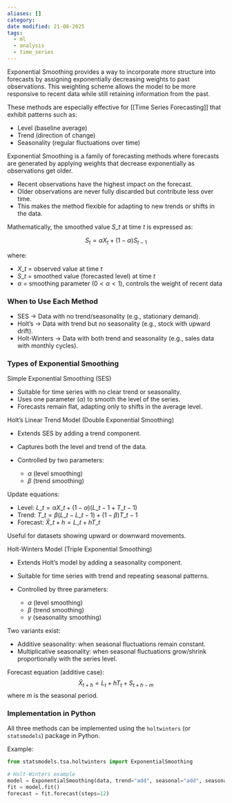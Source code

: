 ```yaml
---
aliases: []
category:
date modified: 21-08-2025
tags:
  - ml
  - analysis
  - time_series
---
```

Exponential Smoothing provides a way to incorporate more structure into forecasts by assigning exponentially decreasing weights to past observations. This weighting scheme allows the model to be more responsive to recent data while still retaining information from the past.

These methods are especially effective for [[Time Series Forecasting]] that exhibit patterns such as:
* Level (baseline average)
* Trend (direction of change)
* Seasonality (regular fluctuations over time)

Exponential Smoothing is a family of forecasting methods where forecasts are generated by applying weights that decrease exponentially as observations get older.

* Recent observations have the highest impact on the forecast.
* Older observations are never fully discarded but contribute less over time.
* This makes the method flexible for adapting to new trends or shifts in the data.

Mathematically, the smoothed value $S\_t$ at time $t$ is expressed as:

$$S_t = \alpha X_t + (1 - \alpha) S_{t-1}$$

where:

* $X\_t$ = observed value at time $t$
* $S\_t$ = smoothed value (forecasted level) at time $t$
* $\alpha$ = smoothing parameter ($0 < \alpha < 1$), controls the weight of recent data

### When to Use Each Method

* SES -> Data with no trend/seasonality (e.g., stationary demand).
* Holt’s -> Data with trend but no seasonality (e.g., stock with upward drift).
* Holt-Winters -> Data with both trend and seasonality (e.g., sales data with monthly cycles).
### Types of Exponential Smoothing

Simple Exponential Smoothing (SES)

   * Suitable for time series with no clear trend or seasonality.
   * Uses one parameter ($\alpha$) to smooth the level of the series.
   * Forecasts remain flat, adapting only to shifts in the average level.

Holt’s Linear Trend Model (Double Exponential Smoothing)

   * Extends SES by adding a trend component.
   * Captures both the level and trend of the data.
   * Controlled by two parameters:

     * $\alpha$ (level smoothing)
     * $\beta$ (trend smoothing)

   Update equations:

   * Level: $L\_t = \alpha X\_t + (1 - \alpha)(L\_{t-1} + T\_{t-1})$
   * Trend: $T\_t = \beta (L\_t - L\_{t-1}) + (1 - \beta) T\_{t-1}$
   * Forecast: $\hat{X}\_{t+h} = L\_t + hT\_t$

   Useful for datasets showing upward or downward movements.

Holt-Winters Model (Triple Exponential Smoothing)

   * Extends Holt’s model by adding a seasonality component.
   * Suitable for time series with trend and repeating seasonal patterns.
   * Controlled by three parameters:

     * $\alpha$ (level smoothing)
     * $\beta$ (trend smoothing)
     * $\gamma$ (seasonality smoothing)

   Two variants exist:

   * Additive seasonality: when seasonal fluctuations remain constant.
   * Multiplicative seasonality: when seasonal fluctuations grow/shrink proportionally with the series level.

   Forecast equation (additive case):
   $$\hat{X}_{t+h} = L_t + hT_t + S_{t+h-m}$$
   where $m$ is the seasonal period.

### Implementation in Python

All three methods can be implemented using the `holtwinters` (or `statsmodels`) package in Python.

Example:

```python
from statsmodels.tsa.holtwinters import ExponentialSmoothing

# Holt-Winters example
model = ExponentialSmoothing(data, trend="add", seasonal="add", seasonal_periods=12)
fit = model.fit()
forecast = fit.forecast(steps=12)
```


